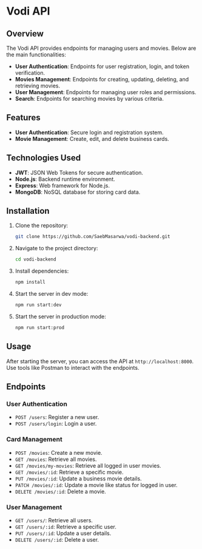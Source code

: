 # Vodi API

## Overview

The Vodi API provides endpoints for managing users and movies. Below are the main functionalities:

- **User Authentication**: Endpoints for user registration, login, and token verification.
- **Movies Management**: Endpoints for creating, updating, deleting, and retrieving movies.
- **User Management**: Endpoints for managing user roles and permissions.
- **Search**: Endpoints for searching movies by various criteria.

## Features

- **User Authentication**: Secure login and registration system.
- **Movie Management**: Create, edit, and delete business cards.

## Technologies Used

- **JWT**: JSON Web Tokens for secure authentication.
- **Node.js**: Backend runtime environment.
- **Express**: Web framework for Node.js.
- **MongoDB**: NoSQL database for storing card data.

## Installation

1. Clone the repository:
   ```sh
   git clone https://github.com/SaebMasarwa/vodi-backend.git
   ```
2. Navigate to the project directory:
   ```sh
   cd vodi-backend
   ```
3. Install dependencies:
   ```sh
   npm install
   ```
4. Start the server in dev mode:
   ```sh
   npm run start:dev
   ```
5. Start the server in production mode:
   ```sh
   npm run start:prod
   ```

## Usage

After starting the server, you can access the API at `http://localhost:8000`. Use tools like Postman to interact with the endpoints.

## Endpoints

### User Authentication

- `POST /users`: Register a new user.
- `POST /users/login`: Login a user.

### Card Management

- `POST /movies`: Create a new movie.
- `GET /movies`: Retrieve all movies.
- `GET /movies/my-movies`: Retrieve all logged in user movies.
- `GET /movies/:id`: Retrieve a specific movie.
- `PUT /movies/:id`: Update a business movie details.
- `PATCH /movies/:id`: Update a movie like status for logged in user.
- `DELETE /movies/:id`: Delete a movie.

### User Management

- `GET /users/`: Retrieve all users.
- `GET /users/:id`: Retrieve a specific user.
- `PUT /users/:id`: Update a user details.
- `DELETE /users/:id`: Delete a user.
